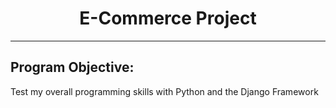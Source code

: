 <h1 style="text-align:center">E-Commerce Project</h1>
<hr>
<h2>Program Objective: </h2>
<p> Test my overall programming skills with Python and the Django Framework </p>
